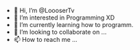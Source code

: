 - 👋 Hi, I’m @LoooserTv
- 👀 I’m interested in Programming XD
- 🌱 I’m currently learning how to programm.
- 💞️ I’m looking to collaborate on ...
- 📫 How to reach me ...

<!---
LoooserTv/LoooserTv is a ✨ special ✨ repository because its `README.md` (this file) appears on your GitHub profile.
You can click the Preview link to take a look at your changes.
--->
